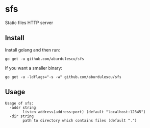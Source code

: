 # sfs
Static files HTTP server

## Install

Install golang and then run:

```
go get -u github.com/aburdulescu/sfs
```

If you want a smaller binary:

```
go get -u -ldflags="-s -w" github.com/aburdulescu/sfs
```

## Usage

```
Usage of sfs:
  -addr string
        listen address(address:port) (default "localhost:12345")
  -dir string
        path to directory which contains files (default ".")
```
